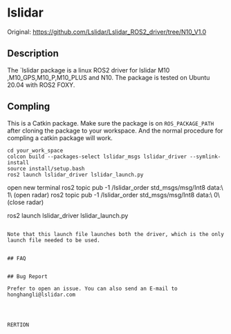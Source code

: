 # lslidar

Original: https://github.com/Lslidar/Lslidar_ROS2_driver/tree/N10_V1.0

## Description
The `lslidar package is a linux ROS2 driver for lslidar M10 ,M10_GPS,M10_P,M10_PLUS and N10.
The package is tested on Ubuntu 20.04 with ROS2 FOXY.

## Compling
This is a Catkin package. Make sure the package is on `ROS_PACKAGE_PATH` after cloning the package to your workspace. And the normal procedure for compling a catkin package will work.

```
cd your_work_space
colcon build --packages-select lslidar_msgs lslidar_driver --symlink-install
source install/setup.bash
ros2 launch lslidar_driver lslidar_launch.py
```
open new terminal
ros2 topic pub -1 /lslidar_order std_msgs/msg/Int8 data:\ 1\ 		(open radar)
ros2 topic pub -1 /lslidar_order std_msgs/msg/Int8 data:\ 0\ 		(close radar)





ros2 launch lslidar_driver lslidar_launch.py

```

Note that this launch file launches both the driver, which is the only launch file needed to be used.


## FAQ


## Bug Report

Prefer to open an issue. You can also send an E-mail to honghangli@lslidar.com




RERTION 



